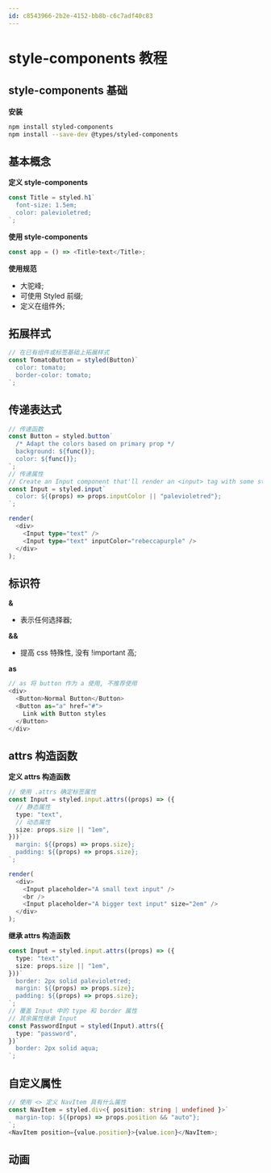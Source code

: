 ```yaml
---
id: c8543966-2b2e-4152-bb8b-c6c7adf40c83
---
```


# style-components 教程

## style-components 基础

**安装**

```bash
npm install styled-components
npm install --save-dev @types/styled-components
```

## 基本概念

**定义 style-components**

```typescript
const Title = styled.h1`
  font-size: 1.5em;
  color: palevioletred;
`;
```

**使用 style-components**

```typescript
const app = () => <Title>text</Title>;
```

**使用规范**

- 大驼峰;
- 可使用 Styled 前缀;
- 定义在组件外;

## 拓展样式

```typescript
// 在已有组件或标签基础上拓展样式
const TomatoButton = styled(Button)`
  color: tomato;
  border-color: tomato;
`;
```

## 传递表达式

```typescript
// 传递函数
const Button = styled.button`
  /* Adapt the colors based on primary prop */
  background: ${func()};
  color: ${func()};
`;
// 传递属性
// Create an Input component that'll render an <input> tag with some styles
const Input = styled.input`
  color: ${(props) => props.inputColor || "palevioletred"};
`;

render(
  <div>
    <Input type="text" />
    <Input type="text" inputColor="rebeccapurple" />
  </div>
);
```

## 标识符

**&**

- 表示任何选择器;

**&&**

- 提高 css 特殊性, 没有 !important 高;

**as**

```typescript
// as 将 button 作为 a 使用, 不推荐使用
<div>
  <Button>Normal Button</Button>
  <Button as="a" href="#">
    Link with Button styles
  </Button>
</div>
```

## attrs 构造函数

**定义 attrs 构造函数**

```typescript
// 使用 .attrs 确定标签属性
const Input = styled.input.attrs((props) => ({
  // 静态属性
  type: "text",
  // 动态属性
  size: props.size || "1em",
}))`
  margin: ${(props) => props.size};
  padding: ${(props) => props.size};
`;

render(
  <div>
    <Input placeholder="A small text input" />
    <br />
    <Input placeholder="A bigger text input" size="2em" />
  </div>
);
```

**继承 attrs 构造函数**

```typescript
const Input = styled.input.attrs((props) => ({
  type: "text",
  size: props.size || "1em",
}))`
  border: 2px solid palevioletred;
  margin: ${(props) => props.size};
  padding: ${(props) => props.size};
`;
// 覆盖 Input 中的 type 和 border 属性
// 其余属性继承 Input
const PasswordInput = styled(Input).attrs({
  type: "password",
})`
  border: 2px solid aqua;
`;
```

## 自定义属性

```typescript
// 使用 <> 定义 NavItem 具有什么属性
const NavItem = styled.div<{ position: string | undefined }>`
  margin-top: ${(props) => props.position && "auto"};
`;
<NavItem position={value.position}>{value.icon}</NavItem>;
```

## 动画
